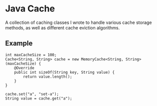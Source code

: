 # Java Cache

A collection of caching classes I wrote to handle various cache storage methods, as well as different cache eviction algorithms.

## Example

    int maxCacheSize = 100;
    Cache<String, String> cache = new MemoryCache<String, String>(maxCacheSize) {
        @Override
        public int sizeOf(String key, String value) {
            return value.length();
        }
    }

    cache.set("a", "set-a");
    String value = cache.get("a");
